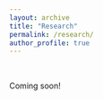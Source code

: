 ```yaml
---
layout: archive
title: "Research"
permalink: /research/
author_profile: true
---
```


<br>

Coming soon!
